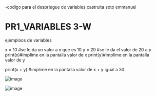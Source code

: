-codigo para el despriegue de variables castruita soto emmanuel 

# PR1_VARIABLES 3-W
ejemploos de variables

x = 10 #se le da un valor a x que es 10
y = 20 #se le da el valor de 20 a y
print(x)#implime en la pantalla valor de x
print(y)#implime en la pantalla valor de y

print(x + y)
#implime en la pantalla valor de x + y igual a 30

![image](https://github.com/user-attachments/assets/37d6e9b8-5177-4b4c-826b-0a5c078289c1)

![image](https://github.com/user-attachments/assets/7648d9e3-cf5c-40f3-9dc9-780a730ff39a)
